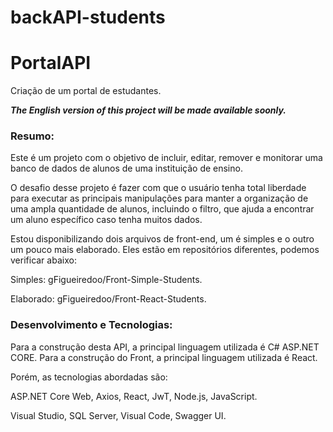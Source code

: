 # backAPI-students

# PortalAPI

Criação de um portal de estudantes.

***The English version of this project will be made available soonly.***

### Resumo:

Este é um projeto com o objetivo de incluir, editar, remover e monitorar uma banco de dados de alunos de uma instituição de ensino.

O desafio desse projeto é fazer com que o usuário tenha total liberdade para executar as principais manipulações para manter a organização de uma ampla quantidade de alunos, incluindo o filtro, que ajuda a encontrar um aluno específico caso tenha muitos dados.

Estou disponibilizando dois arquivos de front-end, um é simples e o outro um pouco mais elaborado. Eles estão em repositórios diferentes, podemos verificar abaixo:

Simples: gFigueiredoo/Front-Simple-Students.

Elaborado: gFigueiredoo/Front-React-Students.

### Desenvolvimento e Tecnologias:

Para a construção desta API, a principal linguagem utilizada é C# ASP.NET CORE.
Para a construção do Front, a principal linguagem utilizada é React.

Porém, as tecnologias abordadas são:

ASP.NET Core Web, Axios, React, JwT, Node.js, JavaScript.

Visual Studio, SQL Server, Visual Code, Swagger UI.







